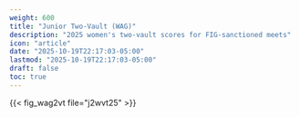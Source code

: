 ```yaml
---
weight: 600
title: "Junior Two-Vault (WAG)"
description: "2025 women's two-vault scores for FIG-sanctioned meets"
icon: "article"
date: "2025-10-19T22:17:03-05:00"
lastmod: "2025-10-19T22:17:03-05:00"
draft: false
toc: true
---
```


{{< fig_wag2vt file="j2wvt25" >}}